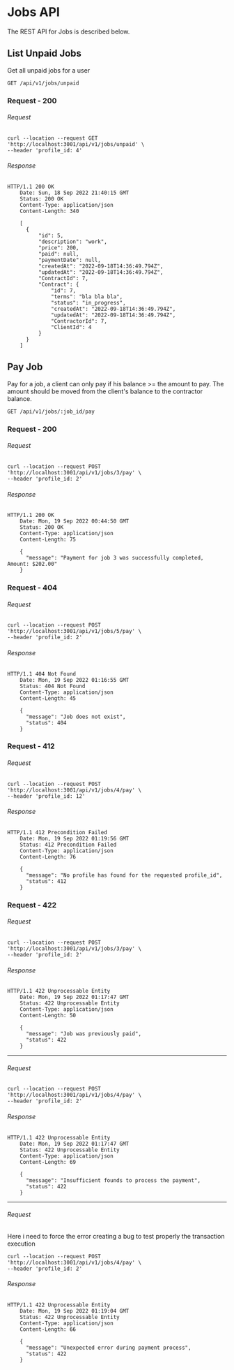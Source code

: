 # Jobs API

The REST API for Jobs is described below.

## List Unpaid Jobs

Get all unpaid jobs for a user

`GET /api/v1/jobs/unpaid`

### Request - 200

###### Request

```
curl --location --request GET 'http://localhost:3001/api/v1/jobs/unpaid' \
--header 'profile_id: 4'
```

###### Response

```
HTTP/1.1 200 OK
    Date: Sun, 18 Sep 2022 21:40:15 GMT
    Status: 200 OK
    Content-Type: application/json
    Content-Length: 340

    [
      {
          "id": 5,
          "description": "work",
          "price": 200,
          "paid": null,
          "paymentDate": null,
          "createdAt": "2022-09-18T14:36:49.794Z",
          "updatedAt": "2022-09-18T14:36:49.794Z",
          "ContractId": 7,
          "Contract": {
              "id": 7,
              "terms": "bla bla bla",
              "status": "in_progress",
              "createdAt": "2022-09-18T14:36:49.794Z",
              "updatedAt": "2022-09-18T14:36:49.794Z",
              "ContractorId": 7,
              "ClientId": 4
          }
      }
    ]
```

## Pay Job

Pay for a job, a client can only pay if his balance >= the amount to pay. The amount should be moved from the client's balance to the contractor balance.

`GET /api/v1/jobs/:job_id/pay`

### Request - 200

###### Request

```
curl --location --request POST 'http://localhost:3001/api/v1/jobs/3/pay' \
--header 'profile_id: 2'
```

###### Response

```
HTTP/1.1 200 OK
    Date: Mon, 19 Sep 2022 00:44:50 GMT
    Status: 200 OK
    Content-Type: application/json
    Content-Length: 75

    {
      "message": "Payment for job 3 was successfully completed, Amount: $202.00"
    }
```

### Request - 404

###### Request

```
curl --location --request POST 'http://localhost:3001/api/v1/jobs/5/pay' \
--header 'profile_id: 2'
```

###### Response

```
HTTP/1.1 404 Not Found
    Date: Mon, 19 Sep 2022 01:16:55 GMT
    Status: 404 Not Found
    Content-Type: application/json
    Content-Length: 45

    {
      "message": "Job does not exist",
      "status": 404
    }
```


### Request - 412

###### Request

```
curl --location --request POST 'http://localhost:3001/api/v1/jobs/4/pay' \
--header 'profile_id: 12'
```

###### Response

```
HTTP/1.1 412 Precondition Failed
    Date: Mon, 19 Sep 2022 01:19:56 GMT
    Status: 412 Precondition Failed
    Content-Type: application/json
    Content-Length: 76

    {
      "message": "No profile has found for the requested profile_id",
      "status": 412
    }
```

### Request - 422

###### Request

```
curl --location --request POST 'http://localhost:3001/api/v1/jobs/3/pay' \
--header 'profile_id: 2'
```

###### Response

```
HTTP/1.1 422 Unprocessable Entity
    Date: Mon, 19 Sep 2022 01:17:47 GMT
    Status: 422 Unprocessable Entity
    Content-Type: application/json
    Content-Length: 50

    {
      "message": "Job was previously paid",
      "status": 422
    }
```

---

###### Request

```
curl --location --request POST 'http://localhost:3001/api/v1/jobs/4/pay' \
--header 'profile_id: 2'
```

###### Response

```
HTTP/1.1 422 Unprocessable Entity
    Date: Mon, 19 Sep 2022 01:17:47 GMT
    Status: 422 Unprocessable Entity
    Content-Type: application/json
    Content-Length: 69

    {
      "message": "Insufficient founds to process the payment",
      "status": 422
    }
```

---

###### Request
Here i need to force the error creating a bug to test properly the transaction execution


```
curl --location --request POST 'http://localhost:3001/api/v1/jobs/4/pay' \
--header 'profile_id: 2'
```

###### Response

```
HTTP/1.1 422 Unprocessable Entity
    Date: Mon, 19 Sep 2022 01:19:04 GMT
    Status: 422 Unprocessable Entity
    Content-Type: application/json
    Content-Length: 66

    {
      "message": "Unexpected error during payment process",
      "status": 422
    }
```